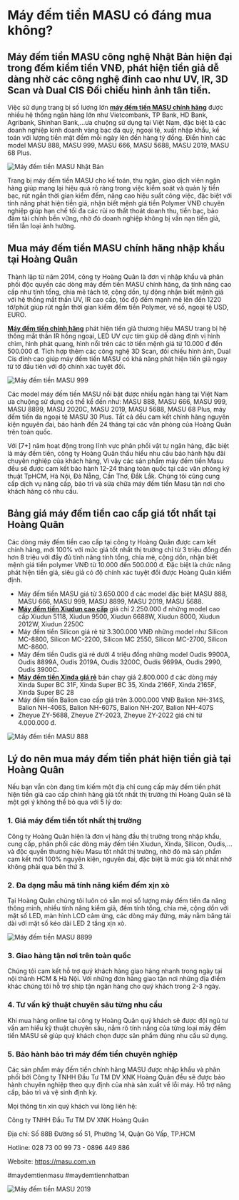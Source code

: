 # Máy đếm tiền MASU có đáng mua không?

## Máy đếm tiền MASU công nghệ Nhật Bản hiện đại trong đếm kiểm tiền VNĐ, phát hiện tiền giả dễ dàng nhờ các công nghệ đỉnh cao như UV, IR, 3D Scan và Dual CIS Đối chiếu hình ảnh tân tiến.

Việc sử dụng trang bị số lượng lớn [**máy đếm tiền MASU chính hãng**](https://github.com/maydemtien1/may-dem-tien-masu) được nhiều hệ thống ngân hàng lớn như Vietcombank, TP Bank, HD Bank, Agribank, Shinhan Bank,…ưa chuộng sử dụng tại Việt Nam, đặc biệt là các doanh nghiệp kinh doanh vàng bạc đá quý, ngoại tệ, xuất nhập khẩu, kế toán với lượng tiền mặt đếm mỗi ngày lên đến hàng tỷ đồng. Điển hình các model MASU 888, MASU 999, MASU 666, MASU 5688, MASU 2019, MASU 68 Plus.

![Máy đếm tiền MASU Nhật Bản](https://github.com/maydemtien1/may-dem-tien-masu/assets/146692188/3c1d822e-2ab2-48c5-b68b-fd8bd379db97)

Trang bị máy đếm tiền MASU cho kế toán, thu ngân, giao dịch viên ngân hàng giúp mang lại hiệu quả rõ ràng trong việc kiểm soát và quản lý tiền bạc, rút ngắn thời gian kiểm đếm, năng cao hiệu suất công việc, đặc biệt với tính năng phát hiện tiền giả, nhận biết mệnh giá tiền Polymer VNĐ chuyên nghiệp giúp hạn chế tối đa các rủi ro thất thoát doanh thu, tiền bạc, bảo đảm tài chính bền vững, nhờ đó doanh nghiệp không bị vấn nạn tiền giả, tiền lẫn loại ảnh hưởng.

## Mua máy đếm tiền MASU chính hãng nhập khẩu tại Hoàng Quân

Thành lập từ năm 2014, công ty Hoàng Quân là đơn vị nhập khẩu và phân phối độc quyền các dòng máy đếm tiền MASU chính hãng, đa tính năng cao cấp như tính tổng, chia mẻ tách tờ, cộng dồn, tự động nhận biết mệnh giá với hệ thống mắt thần UV, IR cao cấp, tốc độ đếm mạnh mẽ lên đến 1220 tờ/phút giúp rút ngắn thời gian kiểm đếm tiền Polymer, vé số, ngoại tệ USD, EURO.

[**Máy đếm tiền chính hãng**](https://masu.com.vn) phát hiện tiền giả thương hiệu MASU trang bị hệ thống mắt thần IR hồng ngoại, LED UV cực tím giúp dễ dàng định vị hình chìm, hình phát quang, hình nổi trên các tờ tiền mệnh giá từ 10.000 đ đến 500.000 đ. Tích hợp thêm các công nghệ 3D Scan, đối chiếu hình ảnh, Dual Cis đỉnh cao giúp máy đếm tiền MASU có khả năng phát hiện tiền giả ngay từ tờ đầu tiên với độ chính xác tuyệt đối.

![Máy đếm tiền MASU 999](https://github.com/maydemtien1/may-dem-tien-masu/assets/146692188/f2683345-7170-402e-bfe7-928df63c690d)

Các model máy đếm tiền MASU nổi bật được nhiều ngân hàng tại Việt Nam ưa chuộng sử dụng có thể kể đến như: MASU 888, MASU 666, MASU 999, MASU 8899, MASU 2020C, MASU 2019, MASU 5688, MASU 68 Plus, máy đếm tiền đa ngoại tệ MASU 30 Plus. Tất cả đều cam kết chính hãng nguyên kiện nguyên đai, bảo hành đến 24 tháng tại các văn phòng của Hoàng Quân trên toàn quốc.

Với [7+] năm hoạt động trong lĩnh vực phân phối vật tư ngân hàng, đặc biệt là máy đếm tiền, công ty Hoàng Quân thấu hiểu nhu cầu bảo hành hậu đãi chuyên nghiệp của khách hàng, Vì vậy các sản phẩm máy đếm tiền Masu đều sẽ được cam kết bảo hành 12-24 tháng toàn quốc tại các văn phòng kỹ thuật TpHCM, Hà Nội, Đà Nẵng, Cần Thơ, Đắk Lắk. Chúng tôi cũng cung cấp dịch vụ nâng cấp, bảo trì và sửa chữa máy đếm tiền Masu tận nơi cho khách hàng có nhu cầu.

## Bảng giá máy đếm tiền cao cấp giá tốt nhất tại Hoàng Quân

Các dòng máy đếm tiền cao cấp tại công ty Hoàng Quân được cam kết chính hãng, mới 100% với mức giá tốt nhất thị trường chỉ từ 3 triệu đồng đến hơn 8 triệu với đầy đủ tính năng tính tổng, chia mẻ, cộng dồn, nhận biết mệnh giá tiền polymer VNĐ từ 10.000 đến 500.000 đ. Đặc biệt là chức năng phát hiện tiền giả, siêu giả có độ chính xác tuyệt đối được Hoàng Quân kiểm định.

- Máy đếm tiền MASU giá từ 3.650.000 đ các model đặc biệt MASU 888, MASU 666, MASU 999, MASU 8899, MASU 2019, MASU 5688.
- [**Máy đếm tiền Xiudun cao cấp**](https://masu.com.vn/may-dem-tien-xiudun/) giá chỉ 2.250.000 đ những model cao cấp Xiudun 5118, Xiudun 9500, Xiudun 6688W, Xiudun 8000, Xiudun 2012W, Xiudun 2250C
- Máy đếm tiền Silicon giá rẻ từ 3.300.000 VNĐ những model như Silicon MC-8800, Silicon MC-2200, Silicon MC 2550, Silicon MC-2700, Silicon MC-8600.
- Máy đếm tiền Oudis giá rẻ dưới 4 triệu đồng những model Oudis 9900A, Oudis 8899A, Oudis 2019A, Oudis 3200C, Oudis 9699A, Oudis 2990, Oudis 3900C.
- [**Máy đếm tiền Xinda giá rẻ**](https://masu.com.vn/may-dem-tien-xinda/) bán chạy giá 2.800.000 đ các dòng máy Xinda Super BC 31F, Xinda Super BC 35, Xinda 2166F, Xinda 2165F, Xinda Super BC 28
- Máy đếm tiền Balion cao cấp giá trên 3.000.000 VNĐ Balion NH-314S, Balion NH-406S, Balion NH-607S, Balion NH-207, Balion NH-407S
- Zheyue ZY-5688, Zheyue ZY-2023, Zheyue ZY-2022 giá chỉ từ 4.000.000 đ.

![Máy đếm tiền MASU 888](https://github.com/maydemtien1/may-dem-tien-masu/assets/146692188/45c7c6a6-5178-4657-ad3d-dc5d36b10fde)

## Lý do nên mua máy đếm tiền phát hiện tiền giả tại Hoàng Quân

Nếu bạn vẫn còn đang tìm kiếm một địa chỉ cung cấp máy đếm tiền phát hiện tiền giả cao cấp chính hãng giá tốt nhất thị trường thì Hoàng Quân sẽ là một gợi ý không thể bỏ qua với 5 lý do:

### 1. Giá máy đếm tiền tốt nhất thị trường

Công ty Hoàng Quân hiện là đơn vị hàng đầu thị trường trong nhập khẩu, cung cấp, phân phối các dòng máy đếm tiền Xiudun, Xinda, Silicon, Oudis,…và độc quyền thương hiệu Masu tốt nhất thị trường, nhờ đó mà sản phẩm cam kết mới 100% nguyên kiện, nguyên đai, đặc biệt là mức giá tốt nhất nhờ không phải qua bên thứ 3.

### 2. Đa dạng mẫu mã tính năng kiểm đếm xịn xò

Tại Hoàng Quân chúng tôi luôn có sẵn mọi số lượng máy đếm tiền đa năng thông minh, nhiều tính năng kiểm giả, đếm tính tổng, chia mẻ, cộng dồn với mặt số LED, màn hình LCD cảm ứng, các dòng máy đứng, máy nằm băng tải dài với mặt số kéo dài LED 2 tầng xịn xò.

![Máy đếm tiền MASU 8899](https://github.com/maydemtien1/may-dem-tien-masu/assets/146692188/8726c808-c46e-45dc-ab74-b8958761b941)

### 3. Giao hàng tận nơi trên toàn quốc

Chúng tôi cam kết hỗ trợ quý khách hàng giao hàng nhanh trong ngày tại nội thành HCM & Hà Nội. Với những đơn hàng giao tận nơi những địa điểm khác chúng tôi hỗ trợ ship tận ngân hàng cho quý khách trong 2-3 ngày.

### 4. Tư vấn kỹ thuật chuyên sâu từng nhu cầu

Khi mua hàng online tại công ty Hoàng Quân quý khách sẽ được đội ngũ tư vấn am hiểu kỹ thuật chuyên sâu, nắm rõ tính năng của từng loại máy đếm tiền MASU sẽ giúp quý khách chọn được sản phẩm đúng nhu cầu sử dụng.

### 5. Bảo hành bảo trì máy đếm tiền chuyên nghiệp

Các sản phẩm máy đếm tiền chính hãng MASU được nhập khẩu và phân phối bởi Công ty TNHH Đầu Tư TM DV XNK Hoàng Quân đều sẽ được bảo hành chuyên nghiệp theo quy định của nhà sản xuất về lỗi máy. Hỗ trợ nâng cấp, bảo trì và vệ sinh định kỳ.

Mọi thông tin xin quý khách vui lòng liên hệ:

Công ty TNHH Đầu Tư TM DV XNK Hoàng Quân

Địa chỉ: Số 88B Đường số 51, Phường 14, Quận Gò Vấp, TP.HCM

Hotline: 028 73 00 99 73 - 0896 449 886

Website: https://masu.com.vn

#maydemtienmasu #maydemtiennhatban

![Máy đếm tiền MASU 2019](https://github.com/maydemtien1/may-dem-tien-masu/assets/146692188/02f9d5f6-1934-416c-bd25-e7c09298476e)

